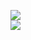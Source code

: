 [![](https://img.shields.io/badge/Made%20With-Github%20Spray-lightgrey.svg?style=for-the-badge&logo=github)](https://github.com/Annihil/github-spray#32532)  
[![](https://i.imgur.com/2DrTn0Z.gif)](https://github.com/Annihil/github-spray)
